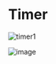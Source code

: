 # Timer


![timer1](https://github.com/Alberto21-boop/Timer/assets/85910024/109fc16a-1174-4548-8d16-bcb7f04d0a56)

![image](https://github.com/Alberto21-boop/Timer/assets/85910024/4673c90d-8bec-43f6-be5c-ccc936395737)

